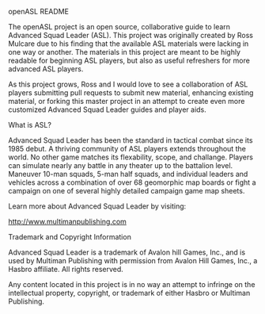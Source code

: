 openASL README


The openASL project is an open source, collaborative guide to learn
Advanced Squad Leader (ASL). This project was originally created by
Ross Mulcare due to his finding that the available ASL materials were
lacking in one way or another. The materials in this project are meant
to be highly readable for beginning ASL players, but also as useful
refreshers for more advanced ASL players.

As this project grows, Ross and I would love to see a collaboration of
ASL players submitting pull requests to submit new material, enhancing
existing material, or forking this master project in an attempt to create
even more customized Advanced Squad Leader guides and player aids.


What is ASL?


Advanced Squad Leader has been the standard in tactical combat since
its 1985 debut. A thriving community of ASL players extends throughout
the world. No other game matches its flexability, scope, and challange.
Players can simulate nearly any battle in any theater up to the battalion
level. Maneuver 10-man squads, 5-man half squads, and individual leaders
and vehicles across a combination of over 68 geomorphic map boards
or fight a campaign on one of several highly detailed campaign game
map sheets.

Learn more about Advanced Squad Leader by visiting:

http://www.multimanpublishing.com


Trademark and Copyright Information


Advanced Squad Leader is a trademark of Avalon hill Games, Inc., and
is used by Multiman Publishing with permission from Avalon Hill Games,
Inc., a Hasbro affiliate. All rights reserved.

Any content located in this project is in no way an attempt to infringe on
the intellectual property, copyright, or trademark of either Hasbro or
Multiman Publishing.
